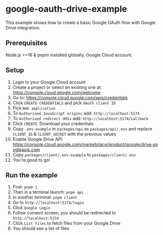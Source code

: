 # google-oauth-drive-example

This example shows how to create a basic Google OAuth flow with Google Drive integration.

## Prerequisites

Node.js >=16 & pnpm installed globally. Google Cloud account.

## Setup

1. Login to your Google Cloud account
2. Create a project or select an existing one at: https://console.cloud.google.com/welcome
3. Go to: https://console.cloud.google.com/apis/credentials
4. Click `CREATE CREDENTIALS` and pick `OAuth client ID`
5. Pick `Web application`
6. To `Authorised JavaScript origins` add: `http://localhost:5174`
7. To `Authorised redirect URIs` add: `http://localhost:5174/callback`
8. Click `CREATE`. Download your credentials
9. Copy `.env-example` in `packages/api` as `packages/api/.env` and replace `CLIENT_ID` & `CLIENT_SECRET` with the previous values
10. Enable Google Drive API: https://console.cloud.google.com/marketplace/product/google/drive.googleapis.com
11. Copy `packages/client/.env-example` to `packages/client/.env`
12. You're good to go!

## Run the example

1. First: `pnpm i`
2. Then in a terminal launch: `pnpm api`
3. In another terminal: `pnpm client`
4. Go to `http://localhost:5174/login`
5. Click `Google Login`
6. Follow consent screen, you should be redirected to `http://localhost:5174`
7. Click `List files` to fetch files from your Google Drive
8. You should see a list of files
